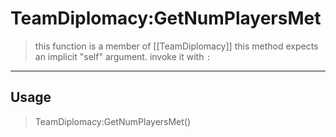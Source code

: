 # TeamDiplomacy:GetNumPlayersMet
> this function is a member of [[TeamDiplomacy]]
> this method expects an implicit "self" argument. invoke it with `:`
-----
## Usage
> TeamDiplomacy:GetNumPlayersMet()
